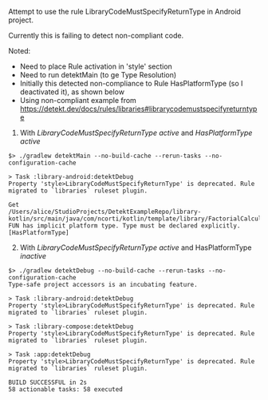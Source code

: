 Attempt to use the rule LibraryCodeMustSpecifyReturnType in Android project.

Currently this is failing to detect non-compliant code.

Noted:
- Need to place Rule activation in 'style' section
- Need to run detektMain (to ge Type Resolution)
- Initially this detected non-compliance to Rule HasPlatformType (so I deactivated it), as shown below
- Using non-compliant example from https://detekt.dev/docs/rules/libraries#librarycodemustspecifyreturntype

1. With *LibraryCodeMustSpecifyReturnType active* and *HasPlatformType active*
```
$> ./gradlew detektMain --no-build-cache --rerun-tasks --no-configuration-cache

> Task :library-android:detektDebug
Property 'style>LibraryCodeMustSpecifyReturnType' is deprecated. Rule migrated to `libraries` ruleset plugin.

Get
/Users/alice/StudioProjects/DetektExampleRepo/library-kotlin/src/main/java/com/ncorti/kotlin/template/library/FactorialCalculator.kt:27:5: FUN has implicit platform type. Type must be declared explicitly. [HasPlatformType]
```


2. With *LibraryCodeMustSpecifyReturnType active* and HasPlatformType _inactive_
```
$> ./gradlew detektDebug --no-build-cache --rerun-tasks --no-configuration-cache
Type-safe project accessors is an incubating feature.

> Task :library-android:detektDebug
Property 'style>LibraryCodeMustSpecifyReturnType' is deprecated. Rule migrated to `libraries` ruleset plugin.

> Task :library-compose:detektDebug
Property 'style>LibraryCodeMustSpecifyReturnType' is deprecated. Rule migrated to `libraries` ruleset plugin.

> Task :app:detektDebug
Property 'style>LibraryCodeMustSpecifyReturnType' is deprecated. Rule migrated to `libraries` ruleset plugin.

BUILD SUCCESSFUL in 2s
58 actionable tasks: 58 executed
```
